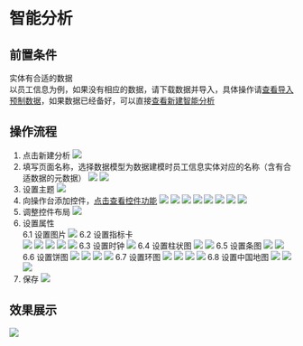 # 智能分析

## 前置条件
实体有合适的数据  
以员工信息为例，如果没有相应的数据，请下载数据并导入，具体操作请[查看导入预制数据](importdata.md#导入预制数据)，如果数据已经备好，可以直接[查看新建智能分析](#操作流程)

## 操作流程
1. 点击新建分析
   ![](images/5-01.png)
2. 填写页面名称，选择数据模型为数据建模时员工信息实体对应的名称（含有合适数据的元数据）
   ![](images/5-02.png)
   ![](images/5-03.png)
3. 设置主题
   ![](images/5-04.png)
4. 向操作台添加控件，[点击查看控件功能]()
   ![](images/5-05.png)
   ![](images/5-06.png)
   ![](images/5-07.png)
   ![](images/5-08.png)
   ![](images/5-09.png)
   ![](images/5-10.png)
   ![](images/5-11.png)
   ![](images/5-12.png)
5. 调整控件布局
   ![](images/5-13.png)
6. 设置属性  
6.1 设置图片
   ![](images/5-14.png)
6.2 设置指标卡   
   ![](images/5-15.png)
   ![](images/5-16.png)
   ![](images/5-17.png)
   ![](images/5-18.png)
   ![](images/5-19.png)
6.3 设置时钟
   ![](images/5-20.png)
6.4 设置柱状图
   ![](images/5-21.png)
   ![](images/5-22.png)
6.5 设置条图
   ![](images/5-23.png)
   ![](images/5-24.png)
6.6 设置饼图
   ![](images/5-25.png)
   ![](images/5-26.png)
   ![](images/5-27.png)
   ![](images/5-28.png)
6.7 设置环图
   ![](images/5-29.png)
   ![](images/5-30.png)
   ![](images/5-31.png)
   ![](images/5-32.png)
6.8 设置中国地图
   ![](images/5-33.png)
   ![](images/5-34.png)
   ![](images/5-35.png)
7. 保存
   ![](images/5-36.png)

## 效果展示
   ![](images/5-37.png)
